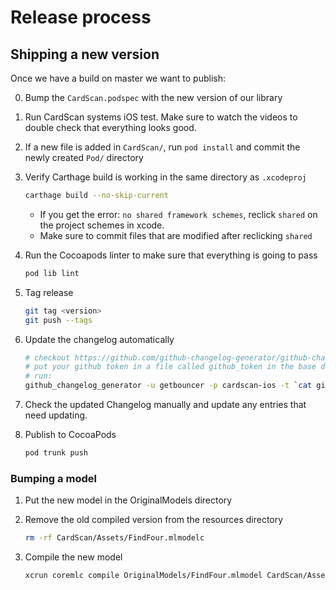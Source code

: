 # Release process

## Shipping a new version

Once we have a build on master we want to publish:

0. Bump the `CardScan.podspec` with the new version of our library

1. Run CardScan systems iOS test. Make sure to watch the videos to double check that everything looks good.

2. If a new file is added in `CardScan/`, run `pod install` and commit the newly created `Pod/` directory

3. Verify Carthage build is working in the same directory as `.xcodeproj`

   ```bash
   carthage build --no-skip-current
   ```
   *  If you get the error: `no shared framework schemes`, reclick `shared` on the project schemes in xcode.
   *  Make sure to commit files that are modified after reclicking `shared` 

4. Run the Cocoapods linter to make sure that everything is going to pass

   ```bash
   pod lib lint
   ```

5. Tag release

   ```bash
   git tag <version>
   git push --tags
   ```
6. Update the changelog automatically
   ```bash
   # checkout https://github.com/github-changelog-generator/github-changelog-generator for installation instructions
   # put your github token in a file called github_token in the base directory
   # run:
   github_changelog_generator -u getbouncer -p cardscan-ios -t `cat github_token` 
   ```

7. Check the updated Changelog manually and update any entries that need updating.

8. Publish to CocoaPods

   ```bash
   pod trunk push
   ```

### Bumping a model

1. Put the new model in the OriginalModels directory

2. Remove the old compiled version from the resources directory

   ```bash
   rm -rf CardScan/Assets/FindFour.mlmodelc
   ```
3. Compile the new model

   ```bash
   xcrun coremlc compile OriginalModels/FindFour.mlmodel CardScan/Assets
   ```
